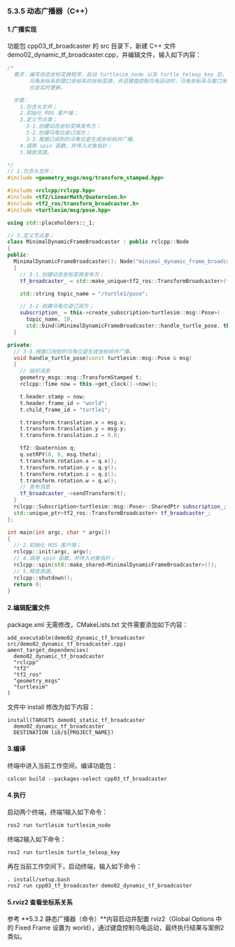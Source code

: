 ### 5.3.5 动态广播器（C++）

#### 1.广播实现

功能包 cpp03\_tf\_broadcaster 的 src 目录下，新建 C++ 文件 demo02\_dynamic\_tf\_broadcaster.cpp，并编辑文件，输入如下内容：

```cpp
/*   
  需求：编写动态坐标变换程序，启动 turtlesim_node 以及 turtle_teleop_key 后，该程序可以发布
       乌龟坐标系到窗口坐标系的坐标变换，并且键盘控制乌龟运动时，乌龟坐标系与窗口坐标系的相对关系
       也会实时更新。

  步骤：
    1.包含头文件；
    2.初始化 ROS 客户端；
    3.定义节点类；
      3-1.创建动态坐标变换发布方；
      3-2.创建乌龟位姿订阅方；
      3-3.根据订阅到的乌龟位姿生成坐标帧并广播。
    4.调用 spin 函数，并传入对象指针；
    5.释放资源。

*/
// 1.包含头文件；
#include <geometry_msgs/msg/transform_stamped.hpp>

#include <rclcpp/rclcpp.hpp>
#include <tf2/LinearMath/Quaternion.h>
#include <tf2_ros/transform_broadcaster.h>
#include <turtlesim/msg/pose.hpp>

using std::placeholders::_1;

// 3.定义节点类；
class MinimalDynamicFrameBroadcaster : public rclcpp::Node
{
public:
  MinimalDynamicFrameBroadcaster(): Node("minimal_dynamic_frame_broadcaster")
  {
    // 3-1.创建动态坐标变换发布方；
    tf_broadcaster_ = std::make_unique<tf2_ros::TransformBroadcaster>(*this);

    std::string topic_name = "/turtle1/pose";

    // 3-2.创建乌龟位姿订阅方；
    subscription_ = this->create_subscription<turtlesim::msg::Pose>(
      topic_name, 10,
      std::bind(&MinimalDynamicFrameBroadcaster::handle_turtle_pose, this, _1));
  }

private:
  // 3-3.根据订阅到的乌龟位姿生成坐标帧并广播。   
  void handle_turtle_pose(const turtlesim::msg::Pose & msg)
  {
    // 组织消息
    geometry_msgs::msg::TransformStamped t;
    rclcpp::Time now = this->get_clock()->now();

    t.header.stamp = now;
    t.header.frame_id = "world";
    t.child_frame_id = "turtle1";

    t.transform.translation.x = msg.x;
    t.transform.translation.y = msg.y;
    t.transform.translation.z = 0.0;

    tf2::Quaternion q;
    q.setRPY(0, 0, msg.theta);
    t.transform.rotation.x = q.x();
    t.transform.rotation.y = q.y();
    t.transform.rotation.z = q.z();
    t.transform.rotation.w = q.w();
    // 发布消息
    tf_broadcaster_->sendTransform(t);
  }
  rclcpp::Subscription<turtlesim::msg::Pose>::SharedPtr subscription_;
  std::unique_ptr<tf2_ros::TransformBroadcaster> tf_broadcaster_;
};

int main(int argc, char * argv[])
{
  // 2.初始化 ROS 客户端；
  rclcpp::init(argc, argv);
  // 4.调用 spin 函数，并传入对象指针；
  rclcpp::spin(std::make_shared<MinimalDynamicFrameBroadcaster>());
  // 5.释放资源。
  rclcpp::shutdown();
  return 0;
}
```

#### 2.编辑配置文件

package.xml 无需修改，CMakeLists.txt 文件需要添加如下内容：

```
add_executable(demo02_dynamic_tf_broadcaster src/demo02_dynamic_tf_broadcaster.cpp)
ament_target_dependencies(
  demo02_dynamic_tf_broadcaster
  "rclcpp"
  "tf2"
  "tf2_ros"
  "geometry_msgs"
  "turtlesim"
)
```

文件中 install 修改为如下内容：

```
install(TARGETS demo01_static_tf_broadcaster
  demo02_dynamic_tf_broadcaster
  DESTINATION lib/${PROJECT_NAME})
```

#### 3.编译

终端中进入当前工作空间，编译功能包：

```
colcon build --packages-select cpp03_tf_broadcaster
```

#### 4.执行

启动两个终端，终端1输入如下命令：

```
ros2 run turtlesim turtlesim_node
```

终端2输入如下命令：

```
ros2 run turtlesim turtle_teleop_key
```

再在当前工作空间下，启动终端，输入如下命令：

```
. install/setup.bash 
ros2 run cpp03_tf_broadcaster demo02_dynamic_tf_broadcaster
```

#### 5.rviz2 查看坐标系关系

参考 **5.3.2 静态广播器（命令）**内容启动并配置 rviz2（Global Options 中的 Fixed Frame 设置为 world），通过键盘控制乌龟运动，最终执行结果与案例2类似。

